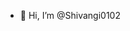 - 👋 Hi, I’m @Shivangi0102


<!---
Shivangi0102/Shivangi0102 is a ✨ special ✨ repository because its `README.md` (this file) appears on your GitHub profile.
You can click the Preview link to take a look at your changes.
--->
